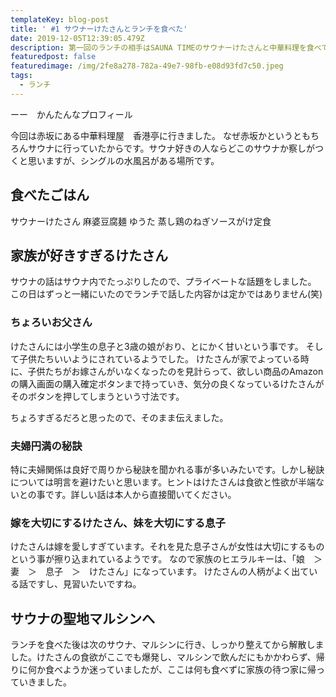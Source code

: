 ```yaml
---
templateKey: blog-post
title: ' #1 サウナーけたさんとランチを食べた'
date: 2019-12-05T12:39:05.479Z
description: 第一回のランチの相手はSAUNA TIMEのサウナーけたさんと中華料理を食べてきました。
featuredpost: false
featuredimage: /img/2fe8a278-782a-49e7-98fb-e08d93fd7c50.jpeg
tags:
  - ランチ
---
```

ーー　かんたんなプロフィール

今回は赤坂にある中華料理屋　香港亭に行きました。
なぜ赤坂かというともちろんサウナに行っていたからです。サウナ好きの人ならどこのサウナか察しがつくと思いますが、シングルの水風呂がある場所です。

## 食べたごはん
サウナーけたさん
麻婆豆腐麺
ゆうた
蒸し鶏のねぎソースがけ定食

## 家族が好きすぎるけたさん
サウナの話はサウナ内でたっぷりしたので、プライベートな話題をしました。
この日はずっと一緒にいたのでランチで話した内容かは定かではありません(笑)

### ちょろいお父さん
けたさんには小学生の息子と3歳の娘がおり、とにかく甘いという事です。
そして子供たちいいようにされているようでした。
けたさんが家でよっている時に、子供たちがお嫁さんがいなくなったのを見計らって、欲しい商品のAmazonの購入画面の購入確定ボタンまで持っていき、気分の良くなっているけたさんがそのボタンを押してしまうという寸法です。

ちょろすぎるだろと思ったので、そのまま伝えました。

### 夫婦円満の秘訣
特に夫婦関係は良好で周りから秘訣を聞かれる事が多いみたいです。しかし秘訣については明言を避けたいと思います。ヒントはけたさんは食欲と性欲が半端ないとの事です。詳しい話は本人から直接聞いてください。

### 嫁を大切にするけたさん、妹を大切にする息子
けたさんは嫁を愛しすぎています。それを見た息子さんが女性は大切にするものという事が擦り込まれているようです。
なので家族のヒエラルキーは、「娘　＞　妻　＞　息子　＞　けたさん」になっています。
けたさんの人柄がよく出ている話ですし、見習いたいですね。

## サウナの聖地マルシンへ
ランチを食べた後は次のサウナ、マルシンに行き、しっかり整えてから解散しました。けたさんの食欲がここでも爆発し、マルシンで飲んだにもかかわらず、帰りに何か食べようか迷っていましたが、ここは何も食べずに家族の待つ家に帰っていきました。
